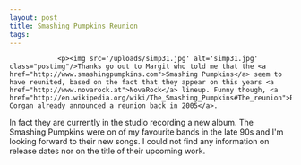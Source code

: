 ```yaml
---
layout: post
title: Smashing Pumpkins Reunion
tags:
---
```



                <p><img src='/uploads/simp31.jpg' alt='simp31.jpg' class="postimg"/>Thanks go out to Margit who told me that the <a href="http://www.smashingpumpkins.com">Smashing Pumpkins</a> seem to have reunited, based on the fact that they appear on this years <a href="http://www.novarock.at">NovaRock</a> lineup. Funny though, <a href="http://en.wikipedia.org/wiki/The_Smashing_Pumpkins#The_reunion">Billy Corgan already announced a reunion back in 2005</a>.
In fact they are currently in the studio recording a new album. The Smashing Pumpkins were on of my favourite bands in the late 90s and I'm looking forward to their new songs. I could not find any information on release dates nor on the title of their upcoming work. </p>
